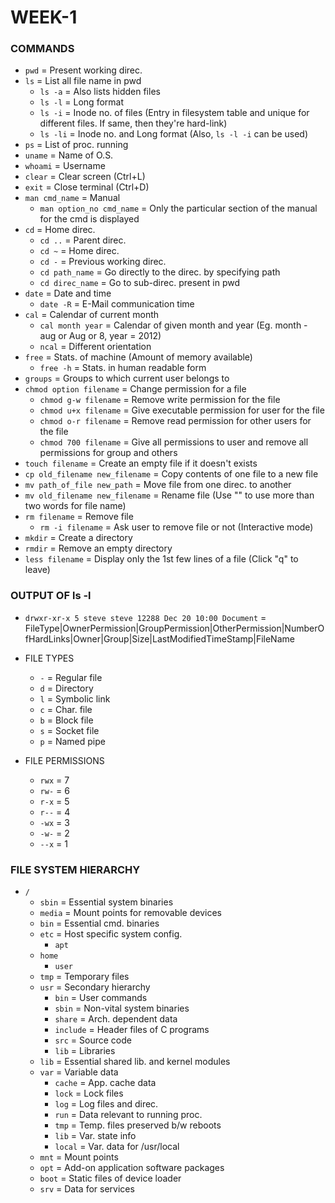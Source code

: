 # WEEK-1

### COMMANDS

- `pwd`  = Present working direc.
- `ls` = List all file name in pwd
	* `ls -a` = Also lists hidden files
	* `ls -l` = Long format
	* `ls -i` = Inode no. of files (Entry in filesystem table and unique for different files. If same, then they're hard-link)
	* `ls -li` = Inode no. and Long format (Also, `ls -l -i` can be used)
- `ps` = List of proc. running
- `uname` = Name of O.S.
- `whoami` = Username
- `clear` = Clear screen (Ctrl+L)
- `exit` = Close terminal (Ctrl+D)
- `man cmd_name` = Manual
	* `man option_no cmd_name` = Only the particular section of the manual for the cmd is displayed
- `cd` = Home direc.
	* `cd ..` = Parent direc.
	* `cd ~` = Home direc.
	* `cd -` = Previous working direc.
	* `cd path_name` = Go directly to the direc. by specifying path
	* `cd direc_name` = Go to sub-direc. present in pwd
- `date` = Date and time
	* `date -R` = E-Mail communication time
- `cal` = Calendar of current month
	* `cal month year` = Calendar of given month and year (Eg. month - aug or Aug or 8, year = 2012)
	* `ncal` = Different orientation
- `free` = Stats. of machine (Amount of memory available)
	* `free -h` = Stats. in human readable form
- `groups` = Groups to which current user belongs to
- `chmod option filename` = Change permission for a file
	* `chmod g-w filename` = Remove write permission for the file
	* `chmod u+x filename` = Give executable permission for user for the file
	* `chmod o-r filename` = Remove read permission for other users for the file
	* `chmod 700 filename` = Give all permissions to user and remove all permissions for group and others
- `touch filename` = Create an empty file if it doesn't exists
- `cp old_filename new_filename` = Copy contents of one file to a new file
- `mv path_of_file new_path` = Move file from one direc. to another
- `mv old_filename new_filename` = Rename file (Use "" to use more than two words for file name)
- `rm filename` = Remove file
	* `rm -i filename` = Ask user to remove file or not (Interactive  mode)
- `mkdir` = Create a directory
- `rmdir` = Remove an empty directory
- `less filename` = Display only the 1st few lines of a file (Click "q" to leave)


### OUTPUT OF ls -l

- `drwxr-xr-x 5 steve steve 12288 Dec 20 10:00 Document` = FileType|OwnerPermission|GroupPermission|OtherPermission|NumberOfHardLinks|Owner|Group|Size|LastModifiedTimeStamp|FileName 

- FILE TYPES
	* `-` = Regular file
	* `d` = Directory
	* `l` = Symbolic link
	* `c` = Char. file
	* `b` = Block file
	* `s` = Socket file
	* `p` = Named pipe

- FILE PERMISSIONS
	* `rwx` = 7
	* `rw-` = 6
	* `r-x` = 5
	* `r--` = 4
	* `-wx` = 3
	* `-w-` = 2
	* `--x` = 1




### FILE SYSTEM HIERARCHY

- `/`
	* `sbin` = Essential system binaries
	* `media` = Mount points for removable devices
	* `bin` = Essential cmd. binaries
	* `etc` = Host specific system config.
		* `apt`
	* `home`
		* `user`
	* `tmp` = Temporary files
	* `usr` = Secondary hierarchy
		* `bin` = User commands
		* `sbin` = Non-vital system binaries
		* `share` = Arch. dependent data
		* `include` = Header files of C programs
		* `src` = Source code
		* `lib` = Libraries
	* `lib` = Essential shared lib. and kernel modules
	* `var` = Variable data
		* `cache` = App. cache data
		* `lock` = Lock files
		* `log` = Log files and direc.
		* `run` = Data relevant to running proc.
		* `tmp` = Temp. files preserved b/w reboots
		* `lib` = Var. state info
		* `local` = Var. data for /usr/local
	* `mnt`  = Mount points
	* `opt` = Add-on application software packages
	* `boot` = Static files of device loader
	* `srv` = Data for services
